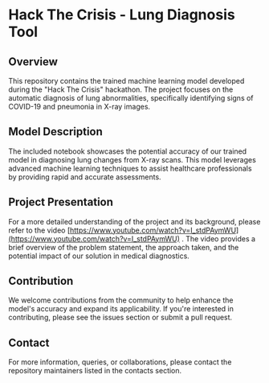 # Hack The Crisis - Lung Diagnosis Tool

## Overview
This repository contains the trained machine learning model developed during the "Hack The Crisis" hackathon. The project focuses on the automatic diagnosis of lung abnormalities, specifically identifying signs of COVID-19 and pneumonia in X-ray images.

## Model Description
The included notebook showcases the potential accuracy of our trained model in diagnosing lung changes from X-ray scans. This model leverages advanced machine learning techniques to assist healthcare professionals by providing rapid and accurate assessments.

## Project Presentation
For a more detailed understanding of the project and its background, please refer to the video [https://www.youtube.com/watch?v=I_stdPAymWU](https://www.youtube.com/watch?v=I_stdPAymWU)
. The video provides a brief overview of the problem statement, the approach taken, and the potential impact of our solution in medical diagnostics.

## Contribution
We welcome contributions from the community to help enhance the model's accuracy and expand its applicability. If you're interested in contributing, please see the issues section or submit a pull request.

## Contact
For more information, queries, or collaborations, please contact the repository maintainers listed in the contacts section.
